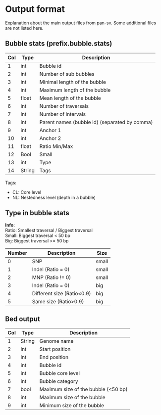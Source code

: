 # Output format 
Explanation about the main output files from pan-sv. Some additional files are not listed here.


## Bubble stats (prefix.bubble.stats)

| Col | Type   | Description                                   |
|-----|--------|-----------------------------------------------|
| 1   | int    | Bubble id                                     |
| 2   | int    | Number of sub bubbles                         |
| 3   | int    | Minimal length of the bubble                  |
| 4   | int    | Maximum length of the bubble                  |
| 5   | float  | Mean length of the bubble                     |
| 6   | int    | Number of traversals                          |
| 7   | int    | Number of intervals                           |
| 8   | int    | Parent names (bubble id) (separated by comma) |
| 9   | int    | Anchor 1                                      |
| 10  | int    | Anchor 2                                      |
| 11  | float  | Ratio Min/Max                                 |
| 12  | Bool   | Small                                         |
| 13  | int    | Type                                          | 
| 14  | String | Tags                                          | 

Tags: 
- CL: Core level
- NL: Nestedness level (depth in a bubble)

## Type in bubble stats
**Info:**  
Ratio: Smallest traversal / Biggest traversal  
Small: Biggest traversal < 50 bp   
Big: Biggest traversal >= 50 bp  

| Number | Description                | Size   |
|--------|----------------------------|--------|
| 0      | SNP                        | small  |
| 1      | Indel (Ratio = 0)          | small  |
| 2      | MNP (Ratio != 0)           | small  |
| 3      | Indel (Ratio = 0)          | big    |
| 4      | Different size (Ratio<0.9) | big    |
| 5      | Same size (Ratio>0.9)      | big    |



## Bed output
| Col | Type   | Description                         |
|-----|--------|-------------------------------------|
| 1   | String | Genome name                         |
| 2   | int    | Start position                      |
| 3   | int    | End position                        |
| 4   | int    | Bubble id                           |
| 5   | int    | Bubble core level                   |
| 6   | int    | Bubble category                     |
| 7   | bool   | Maximum size of the bubble (<50 bp) |
| 8   | int    | Maximum size of the bubble          |
| 9   | int    | Minimum size of the bubble          |